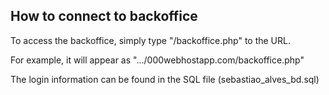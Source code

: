 ## How to connect to backoffice


To access the backoffice, simply type "/backoffice.php" to the URL.

For example, it will appear as ".../000webhostapp.com/backoffice.php"

The login information can be found in the SQL file (sebastiao_alves_bd.sql)
